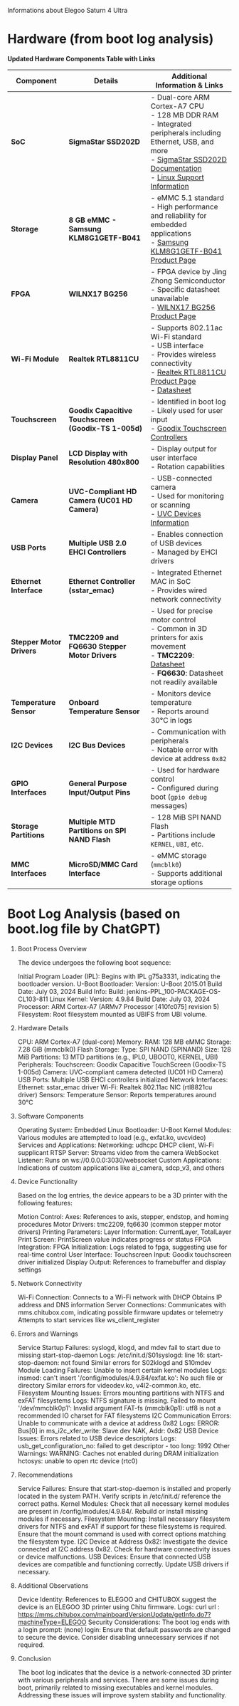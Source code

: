 Informations about Elegoo Saturn 4 Ultra

# Hardware (from boot log analysis)

**Updated Hardware Components Table with Links**

| **Component**             | **Details**                                          | **Additional Information & Links**                                                                                                                                                                                                                                                                                                  |
|---------------------------|------------------------------------------------------|-------------------------------------------------------------------------------------------------------------------------------------------------------------------------------------------------------------------------------------------------------------------------------------------------------------------------------------|
| **SoC**                   | **SigmaStar SSD202D**                                | - Dual-core ARM Cortex-A7 CPU<br>- 128 MB DDR RAM<br>- Integrated peripherals including Ethernet, USB, and more<br>- [SigmaStar SSD202D Documentation](https://github.com/iscle/SigmaStar-SSD202D-Docs/tree/main)<br>- [Linux Support Information](https://linux-chenxing.org/infinity2/#ssd202d)                                   |
| **Storage**               | **8 GB eMMC - Samsung KLM8G1GETF-B041**              | - eMMC 5.1 standard<br>- High performance and reliability for embedded applications<br>- [Samsung KLM8G1GETF-B041 Product Page](https://semiconductor.samsung.com/estorage/emmc/emmc-5-1/klm8g1getf-b041/)                                                                                                                          |
| **FPGA**                  | **WILNX17 BG256**                                    | - FPGA device by Jing Zhong Semiconductor<br>- Specific datasheet unavailable<br>- [WILNX17 BG256 Product Page](https://jingzhongsemi.com/cn/product/WILNX17.html)                                                                                                                                                                  |
| **Wi-Fi Module**          | **Realtek RTL8811CU**                                | - Supports 802.11ac Wi-Fi standard<br>- USB interface<br>- Provides wireless connectivity<br>- [Realtek RTL8811CU Product Page](https://www.realtek.com/en/products/communications-network-ics/item/rtl8811cu)<br>- [Datasheet](https://www.lcsc.com/datasheet/lcsc_datasheet_2302141730_Realtek-Semicon-RTL8811CU-CG_C2687136.pdf) |
| **Touchscreen**           | **Goodix Capacitive Touchscreen (Goodix-TS 1-005d)** | - Identified in boot log<br>- Likely used for user input<br>- [Goodix Touchscreen Controllers](https://www.goodix.com/en/products/touchscreen-controllers)                                                                                                                                                                          |
| **Display Panel**         | **LCD Display with Resolution 480x800**              | - Display output for user interface<br>- Rotation capabilities                                                                                                                                                                                                                                                                      |
| **Camera**                | **UVC-Compliant HD Camera (UC01 HD Camera)**         | - USB-connected camera<br>- Used for monitoring or scanning<br>- [UVC Devices Information](https://www.kernel.org/doc/html/latest/userspace-api/media/uvcvideo.html)                                                                                                                                                                |
| **USB Ports**             | **Multiple USB 2.0 EHCI Controllers**                | - Enables connection of USB devices<br>- Managed by EHCI drivers                                                                                                                                                                                                                                                                    |
| **Ethernet Interface**    | **Ethernet Controller (sstar_emac)**                 | - Integrated Ethernet MAC in SoC<br>- Provides wired network connectivity                                                                                                                                                                                                                                                           |
| **Stepper Motor Drivers** | **TMC2209 and FQ6630 Stepper Motor Drivers**         | - Used for precise motor control<br>- Common in 3D printers for axis movement<br>- **TMC2209**: [Datasheet](https://www.trinamic.com/fileadmin/assets/Products/ICs_Documents/TMC2209_datasheet.pdf)<br>- **FQ6630**: Datasheet not readily available                                                                                |
| **Temperature Sensor**    | **Onboard Temperature Sensor**                       | - Monitors device temperature<br>- Reports around 30°C in logs                                                                                                                                                                                                                                                                      |
| **I2C Devices**           | **I2C Bus Devices**                                  | - Communication with peripherals<br>- Notable error with device at address `0x82`                                                                                                                                                                                                                                                   |
| **GPIO Interfaces**       | **General Purpose Input/Output Pins**                | - Used for hardware control<br>- Configured during boot (`gpio debug` messages)                                                                                                                                                                                                                                                     |
| **Storage Partitions**    | **Multiple MTD Partitions on SPI NAND Flash**        | - 128 MiB SPI NAND Flash<br>- Partitions include `KERNEL`, `UBI`, etc.                                                                                                                                                                                                                                                              |
| **MMC Interfaces**        | **MicroSD/MMC Card Interface**                       | - eMMC storage (`mmcblk0`)<br>- Supports additional storage options                                                                                                                                                                                                                                                                 |

# Boot Log Analysis (based on boot.log file by ChatGPT)

1. Boot Process Overview

    The device undergoes the following boot sequence:

    Initial Program Loader (IPL): Begins with IPL g75a3331, indicating the bootloader version.
    U-Boot Bootloader:
        Version: U-Boot 2015.01
        Build Date: July 03, 2024
        Build Info: Build: jenkins-PPL_100-PACKAGE-OS-CL103-811
    Linux Kernel:
        Version: 4.9.84
        Build Date: July 03, 2024
        Processor: ARM Cortex-A7 (ARMv7 Processor [410fc075] revision 5)
    Filesystem:
        Root filesystem mounted as UBIFS from UBI volume.

2. Hardware Details

   CPU: ARM Cortex-A7 (dual-core)
   Memory:
   RAM: 128 MB
   eMMC Storage: 7.28 GiB (mmcblk0)
   Flash Storage:
   Type: SPI NAND (SPINAND)
   Size: 128 MiB
   Partitions: 13 MTD partitions (e.g., IPL0, UBOOT0, KERNEL, UBI)
   Peripherals:
   Touchscreen: Goodix Capacitive TouchScreen (Goodix-TS 1-005d)
   Camera: UVC-compliant camera detected (UC01 HD Camera)
   USB Ports: Multiple USB EHCI controllers initialized
   Network Interfaces:
   Ethernet: sstar_emac driver
   Wi-Fi: Realtek 802.11ac NIC (rtl8821cu driver)
   Sensors:
   Temperature Sensor: Reports temperatures around 30°C

3. Software Components

   Operating System: Embedded Linux
   Bootloader: U-Boot
   Kernel Modules:
   Various modules are attempted to load (e.g., exfat.ko, uvcvideo)
   Services and Applications:
   Networking: udhcpc DHCP client, Wi-Fi supplicant
   RTSP Server: Streams video from the camera
   WebSocket Listener: Runs on ws://0.0.0.0:3030/websocket
   Custom Applications: Indications of custom applications like ai_camera, sdcp_v3, and others

4. Device Functionality

    Based on the log entries, the device appears to be a 3D printer with the following features:

    Motion Control:
        Axes: References to axis, stepper, endstop, and homing procedures
        Motor Drivers: tmc2209, fq6630 (common stepper motor drivers)
    Printing Parameters:
        Layer Information: CurrentLayer, TotalLayer
        Print Screen: PrintScreen value indicates progress or status
    FPGA Integration:
        FPGA Initialization: Logs related to fpga, suggesting use for real-time control
    User Interface:
        Touchscreen Input: Goodix touchscreen driver initialized
        Display Output: References to framebuffer and display settings

5. Network Connectivity

   Wi-Fi Connection:
   Connects to a Wi-Fi network with DHCP
   Obtains IP address and DNS information
   Server Connections:
   Communicates with mms.chitubox.com, indicating possible firmware updates or telemetry
   Attempts to start services like ws_client_register

6. Errors and Warnings

   Service Startup Failures:
   syslogd, klogd, and mdev fail to start due to missing start-stop-daemon
   Logs:
   /etc/init.d/S01syslogd: line 16: start-stop-daemon: not found
   Similar errors for S02klogd and S10mdev
   Module Loading Failures:
   Unable to insert certain kernel modules
   Logs:
   insmod: can't insert '/config/modules/4.9.84/exfat.ko': No such file or directory
   Similar errors for videodev.ko, v4l2-common.ko, etc.
   Filesystem Mounting Issues:
   Errors mounting partitions with NTFS and exFAT filesystems
   Logs:
   NTFS signature is missing. Failed to mount '/dev/mmcblk0p1': Invalid argument
   FAT-fs (mmcblk0p1): utf8 is not a recommended IO charset for FAT filesystems
   I2C Communication Errors:
   Unable to communicate with a device at address 0x82
   Logs:
   ERROR: Bus[0] in ms_i2c_xfer_write: Slave dev NAK, Addr: 0x82
   USB Device Issues:
   Errors related to USB device descriptors
   Logs:
   usb_get_configuration_no: failed to get descriptor - too long: 1992
   Other Warnings:
   WARNING: Caches not enabled during DRAM initialization
   hctosys: unable to open rtc device (rtc0)

7. Recommendations

   Service Failures:
   Ensure that start-stop-daemon is installed and properly located in the system PATH.
   Verify scripts in /etc/init.d/ reference the correct paths.
   Kernel Modules:
   Check that all necessary kernel modules are present in /config/modules/4.9.84/.
   Rebuild or install missing modules if necessary.
   Filesystem Mounting:
   Install necessary filesystem drivers for NTFS and exFAT if support for these filesystems is required.
   Ensure that the mount command is used with correct options matching the filesystem type.
   I2C Device at Address 0x82:
   Investigate the device connected at I2C address 0x82.
   Check for hardware connectivity issues or device malfunctions.
   USB Devices:
   Ensure that connected USB devices are compatible and functioning correctly.
   Update USB drivers if necessary.

8. Additional Observations

   Device Identity:
   References to ELEGOO and CHITUBOX suggest the device is an ELEGOO 3D printer using Chitu firmware.
   Logs:
   curl url : https://mms.chitubox.com/mainboardVersionUpdate/getInfo.do7?machineType=ELEGOO
   Security Considerations:
   The boot log ends with a login prompt: (none) login:
   Ensure that default passwords are changed to secure the device.
   Consider disabling unnecessary services if not required.

9. Conclusion

    The boot log indicates that the device is a network-connected 3D printer with various peripherals and services. There
    are some issues during boot, primarily related to missing executables and kernel modules. Addressing these issues will
    improve system stability and functionality.

